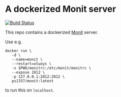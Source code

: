 # A dockerized Monit server

[![Build Status](https://travis-ci.org/ps1337/monit-docker.png?branch=master)](https://travis-ci.org/ps1337/monit-docker)

This repo contains a dockerized [Monit](https://mmonit.com/monit/) server.

Use e.g.

```
docker run \
   -d \
   --name=monit \
   --restart=always \
   -v $PWD/monitrc:/etc/monit/monitrc \
   --expose 2812 \
   -p 127.0.0.1:2812:2812 \
   ps1337/monit:latest
```

to run this on `localhost`.

